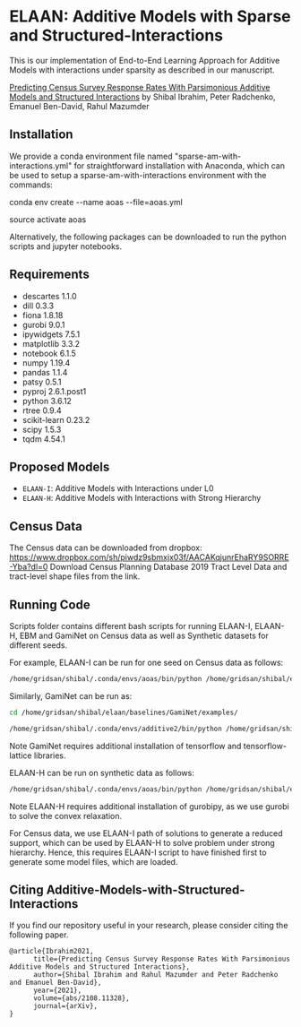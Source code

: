 # ELAAN: Additive Models with Sparse and Structured-Interactions

This is our implementation of End-to-End Learning Approach for Additive Models with interactions under sparsity as described in our manuscript.

[Predicting Census Survey Response Rates With Parsimonious Additive Models and Structured Interactions](http://arxiv.org/abs/2108.11328) by Shibal Ibrahim, Peter Radchenko, Emanuel Ben-David, Rahul Mazumder

## Installation
We provide a conda environment file named "sparse-am-with-interactions.yml" for straightforward installation with Anaconda, which can be used to setup a sparse-am-with-interactions environment with the commands:

conda env create --name aoas --file=aoas.yml

source activate aoas

Alternatively, the following packages can be downloaded to run the python scripts and jupyter notebooks.

## Requirements
* descartes                 1.1.0
* dill                      0.3.3 
* fiona                     1.8.18
* gurobi                    9.0.1 
* ipywidgets                7.5.1
* matplotlib                3.3.2 
* notebook                  6.1.5
* numpy                     1.19.4 
* pandas                    1.1.4
* patsy                     0.5.1
* pyproj                    2.6.1.post1
* python                    3.6.12 
* rtree                     0.9.4
* scikit-learn              0.23.2
* scipy                     1.5.3
* tqdm                      4.54.1
 
## Proposed Models
* `ELAAN-I`: Additive Models with Interactions under L0
* `ELAAN-H`: Additive Models with Interactions with Strong Hierarchy


## Census Data
The Census data can be downloaded from dropbox: https://www.dropbox.com/sh/piwdz9sbmxjx03f/AACAKqjunrEhaRY9SORRE-Yba?dl=0
Download Census Planning Database 2019 Tract Level Data and tract-level shape files from the link.

## Running Code
Scripts folder contains different bash scripts for running ELAAN-I, ELAAN-H, EBM and GamiNet on Census data as well as Synthetic datasets for different seeds.

For example, ELAAN-I can be run for one seed on Census data as follows:
```bash
/home/gridsan/shibal/.conda/envs/aoas/bin/python /home/gridsan/shibal/elaan/src/elaani/elaani_census.py --load_directory '/home/gridsan/shibal/elaan/Census-Data' --seed 1 --relative_penalty 1.0 --grid_search 'reduced' --run_first_round --version 1 --eval_criteria 'mse' --logging
```

Similarly, GamiNet can be run as: 
```bash
cd /home/gridsan/shibal/elaan/baselines/GamiNet/examples/

/home/gridsan/shibal/.conda/envs/additive2/bin/python /home/gridsan/shibal/elaan/baselines/GamiNet/examples/gaminet_census.py --load_directory '/home/gridsan/shibal/elaan/Census-Data' --seed 1 --version 1
```
Note GamiNet requires additional installation of tensorflow and tensorflow-lattice libraries. 


ELAAN-H can be run on synthetic data as follows:
```bash
/home/gridsan/shibal/.conda/envs/aoas/bin/python /home/gridsan/shibal/elaan/src/elaanh/elaanh_synthetic.py  --dataset 'synthetic' --dist 'normal' --correlation 0.5 --seed $SLURM_ARRAY_TASK_ID --train_size 100 --version 1 --r 1.0 --Ki 10 --Kij 5
```
Note ELAAN-H requires additional installation of gurobipy, as we use gurobi to solve the convex relaxation.

For Census data, we use ELAAN-I path of solutions to generate a reduced support, which can be used by ELAAN-H to solve problem under strong hierarchy. Hence, this requires ELAAN-I script to have finished first to generate some model files, which are loaded. 


## Citing Additive-Models-with-Structured-Interactions
If you find our repository useful in your research, please consider citing the following paper.

```
@article{Ibrahim2021,
      title={Predicting Census Survey Response Rates With Parsimonious Additive Models and Structured Interactions}, 
      author={Shibal Ibrahim and Rahul Mazumder and Peter Radchenko and Emanuel Ben-David},
      year={2021},
      volume={abs/2108.11328},
      journal={arXiv},
}
```


